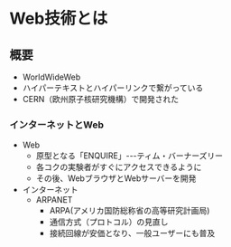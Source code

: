 # Web技術とは

## 概要
- WorldWideWeb
- ハイパーテキストとハイパーリンクで繋がっている
- CERN（欧州原子核研究機構）で開発された
### インターネットとWeb
- Web
  - 原型となる「ENQUIRE」---ティム・バーナーズリー
  - 各コクの実験者がすぐにアクセスできるように
  - その後、WebブラウザとWebサーバーを開発
- インターネット
  - ARPANET
    - ARPA(アメリカ国防総称省の高等研究計画局)
    - 通信方式（プロトコル）の見直し
    - 接続回線が安価となり、一般ユーザーにも普及

